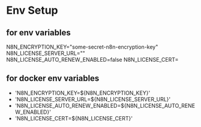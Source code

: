 # Env Setup

## for env variables

N8N_ENCRYPTION_KEY="some-secret-n8n-encryption-key"
N8N_LICENSE_SERVER_URL=""
N8N_LICENSE_AUTO_RENEW_ENABLED=false
N8N_LICENSE_CERT=

## for docker env variables

- 'N8N_ENCRYPTION_KEY=${N8N_ENCRYPTION_KEY}'
- 'N8N_LICENSE_SERVER_URL=${N8N_LICENSE_SERVER_URL}'
- 'N8N_LICENSE_AUTO_RENEW_ENABLED=${N8N_LICENSE_AUTO_RENEW_ENABLED}'
- 'N8N_LICENSE_CERT=${N8N_LICENSE_CERT}'
